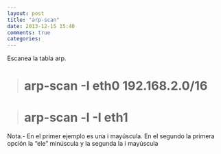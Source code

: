 ```yaml
---
layout: post
title: "arp-scan"
date: 2013-12-15 15:40
comments: true
categories: 
---
```

Escanea la tabla arp.

># arp-scan -I eth0 192.168.2.0/16

># arp-scan -l -I eth1

Nota.- En el primer ejemplo es una i mayúscula. En el segundo la primera opción la “ele” minúscula y la segunda la i mayúscula

